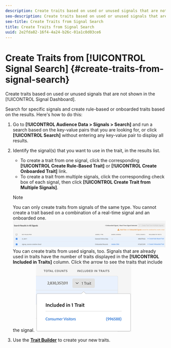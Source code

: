 ```yaml
---
description: Create traits based on used or unused signals that are not shown in the Signal Dashboard.
seo-description: Create traits based on used or unused signals that are not shown in the Signal Dashboard.
seo-title: Create Traits from Signal Search
title: Create Traits from Signal Search
uuid: 2e2fda82-16f4-4a24-b26c-01a1c0d03ce6
---
```


# Create Traits from [!UICONTROL Signal Search] {#create-traits-from-signal-search}

Create traits based on used or unused signals that are not shown in the [!UICONTROL Signal Dashboard].

Search for specific signals and create rule-based or onboarded traits based on the results. Here's how to do this:

1. Go to **[!UICONTROL Audience Data > Signals > Search]** and run a search based on the key-value pairs that you are looking for, or click **[!UICONTROL Search]** without entering any key-value pair to display all results.
1. Identify the signal(s) that you want to use in the trait, in the results list.
    * To create a trait from one signal, click the corresponding **[!UICONTROL Create Rule-Based Trait]** or **[!UICONTROL Create Onboarded Trait]** link.
    * To create a trait from multiple signals, click the corresponding check box of each signal, then click **[!UICONTROL Create Trait from Multiple Signals]**.

   >[!NOTE]
   >You can only create traits from signals of the same type. You cannot create a trait based on a combination of a real-time signal and an onboarded one.
   >![](assets/signals-create-trait-search.png)
   >You can create traits from used signals, too. Signals that are already used in traits have the number of traits displayed in the **[!UICONTROL Included in Traits]** column. Click the arrow to see the traits that include the signal.
   >![](assets/signals-used-traits.png)

1. Use the **[Trait Builder](../../../c-features/traits/about-trait-builder.md#concept_13D6537EE5D0459F870C58822AD5400A)** to create your new traits.